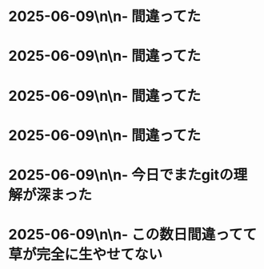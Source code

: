 # 2025-06-09\n\n- 間違ってた
# 2025-06-09\n\n- 間違ってた
# 2025-06-09\n\n- 間違ってた
# 2025-06-09\n\n- 間違ってた
# 2025-06-09\n\n- 今日でまたgitの理解が深まった
# 2025-06-09\n\n- この数日間違ってて草が完全に生やせてない

